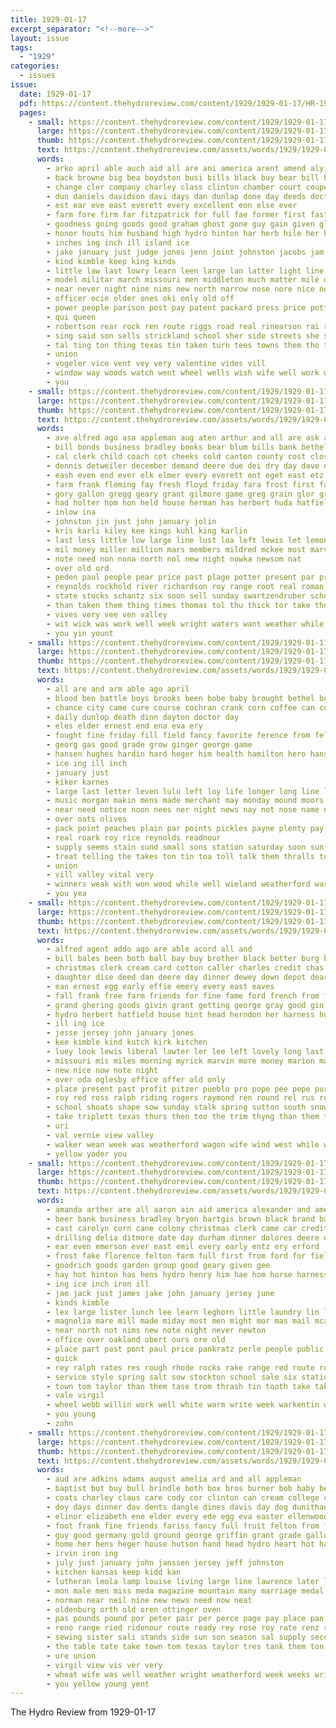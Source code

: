 ```yaml
---
title: 1929-01-17
excerpt_separator: "<!--more-->"
layout: issue
tags:
  - "1929"
categories:
  - issues
issue:
  date: 1929-01-17
  pdf: https://content.thehydroreview.com/content/1929/1929-01-17/HR-1929-01-17.pdf
  pages:
    - small: https://content.thehydroreview.com/content/1929/1929-01-17/small/HR-1929-01-17-01.jpg
      large: https://content.thehydroreview.com/content/1929/1929-01-17/large/HR-1929-01-17-01.jpg
      thumb: https://content.thehydroreview.com/content/1929/1929-01-17/thumbnails/HR-1929-01-17-01.jpg
      text: https://content.thehydroreview.com/assets/words/1929/1929-01-17/HR-1929-01-17-01.txt
      words:
        - arko april able auch aid all are ani america arent amend aly august and ave atter
        - back browne big bea boydston busi bills black buy bear bill both burma but booker best belt bart bers ben barber been board base box bridges bony broker business brown beams beg body bob bal
        - change cler company charley class clinton chamber court coupe cases care comes cummins charles cham corner covington con cattle came caddo cancer corpora county can coach cowl city collins church child come colony
        - dun daniels davidson davi days dan dunlap done day deeds doctor deputy dise ditmore death
        - est ear eve east everett every excellent eon else ever
        - farm fore firm far fitzpatrick for full fae former first fast fever fus frost ford felton fisher fund face from
        - goodness going goods good graham ghost gone guy gain given glen guest gertrude george gas gene general gath
        - honor houts him husband high hydro hinton har herb hile her hobart herndon hurt hays hope hardware has hood hoi had henry house health handsome hole held head home hester holter
        - inches ing inch ill island ice
        - jake january just judge jones jenn joint johnston jacobs jam
        - kind kimble keep king kinds
        - little law last lowry learn leen large lan latter light line liv lines lieu lillie live lap lunch let linn long lowell left
        - model militar march missouri men middleton much matter mile mayor most murphy mess moore made moulding moa moi mcclain must mail may mis miles mary mounts morgan man morning marion more marty male morn
        - near never night nine nims new north narrow nose nore nice notice names ness nil news need now not
        - officer ocie older ones oki only old off
        - power people parison post pay patent packard press price potter public pro past plenty president poor perle pot pope plants place plan plant pool pill peed page pla part
        - qui queen
        - robertson rear rock ren route riggs road real rinearson rai robinson ried rod roy race raney ross run reach read red
        - sing said son sells strickland school sher side streets she sad second send shingle say sedan state stout spring sheriff senator stovall sale sam store street sister speaker style shows station seen sweep shell straight see sue sunday stockton special stables stock seem south sales sport selling signal session sturgill
        - tal ting ton thing texas tin taken turn tees towns them tho tag talk torn thomas tillery the tio too than thi thy times town ten tim teacher train toll trent try throw tom take tor treasure trip takes
        - union
        - vogeler vice vent vey very valentine vides vill
        - window way woods watch went wheel wells wish wife well work war weatherford wide while west walt wear will won with was world williford wonder weeks week wert williams
        - you
    - small: https://content.thehydroreview.com/content/1929/1929-01-17/small/HR-1929-01-17-02.jpg
      large: https://content.thehydroreview.com/content/1929/1929-01-17/large/HR-1929-01-17-02.jpg
      thumb: https://content.thehydroreview.com/content/1929/1929-01-17/thumbnails/HR-1929-01-17-02.jpg
      text: https://content.thehydroreview.com/assets/words/1929/1929-01-17/HR-1929-01-17-02.txt
      words:
        - ave alfred ago asa appleman aug aten arthur and all are ask arlene ane aud
        - bill bonds business bradley books bear blum bills bank bethel began bari bridgeport bring bary barnes burns buy been ben baby bryan better bitten board bus bernice beams best brother bonham banks bry band
        - cal clerk child coach cot cheeks cold canton county cost close chest city cau come check cover corner cad cogar clinton corn carter cush curler caddo
        - dennis detweiler december demand deere due dei dry day dave deb dusty dooley during dir dues days
        - eash even end ever elk elmer every everett ent eget east etz elwood epperly
        - farm frank fleming fay fresh floyd friday fara frost first fairy folks former fam few for from fund fred feast
        - gory gallon gregg geary grant gilmore game greg grain glor grow guest gripe greeson
        - had holter hom hon held house herman has herbert huda hatfield hydro hinton hope him home hin hes hudson hero halt homes hard handle her hide hot hoard herndon harry hore hus holding
        - inlow ina
        - johnston jin just john january jolin
        - kris karli kiley kee kings kuhl king karlin
        - last less little low large line lust loa left lewis let lemons louis lorene loft les list lows lat living
        - mil money miller million mars members mildred mckee most marvel miss martin mae mound much mar many mise mis mon mollie mary miles mounts monday mcalester
        - note need non nona north nol new night nowka newsom nat
        - over old ord
        - peden paul people pear price past plage potter present par president pete per pro posey pray
        - reynolds rockhold river richardson roy range root real roman riggs ruhl ruth ranly rub road
        - state stocks schantz six soon sell sunday swartzendruber school stockton she smith switzer sole save shun surplus sui spoon slim sunda son sun sund sick swan subject stock short standard sweeney saturday seen staples south ship sermon sturgill simpson super side stoves slagell
        - than taken them thing times thomas tol thu thick tor take thomason tin teacher trull treas tow the try tie
        - vives very vee ven valley
        - wit wick was work well week wright waters want weather while with will west wheat weatherford wilson wear won
        - you yin yount
    - small: https://content.thehydroreview.com/content/1929/1929-01-17/small/HR-1929-01-17-03.jpg
      large: https://content.thehydroreview.com/content/1929/1929-01-17/large/HR-1929-01-17-03.jpg
      thumb: https://content.thehydroreview.com/content/1929/1929-01-17/thumbnails/HR-1929-01-17-03.jpg
      text: https://content.thehydroreview.com/assets/words/1929/1929-01-17/HR-1929-01-17-03.txt
      words:
        - all are and arm able ago april
        - blood ben battle boys brooks been bobe baby brought bethel bond bridgeport but break boy began best bring blue browne bud
        - chance city came cure course cochran crank corn coffee can custer champlin carl chamber con car candies come clinton
        - daily dunlop death dinn dayton doctor day
        - eles elder ernest end ena eva ery
        - fought fine friday fill field fancy favorite ference from felton frances flakes few free friends for farm former
        - georg gas good grade grow ginger george game
        - hansen hughes hardin hard heger him health hamilton hero hans has home hon had hydro hinton her hour hose
        - ice ing ill inch
        - january just
        - kiker karnes
        - large last letter leven lulu left loy life longer long line live look loss lunch lem
        - music morgan makin mens made merchant may monday mound moors meek members miss more
        - near need notice noon nees ner night news nay not nose name new
        - over oats olives
        - pack point peaches plain par points pickles payne plenty pay port pleasant pound per
        - real roark roy rice reynolds readnour
        - supply seems stain sund small sons station saturday soon sun start speak smarr she school service see stand score sawatzke son standard salad stick sale salt sunday short store sugar silk smith spring sylvester silver such smoke saucer
        - treat telling the takes ton tin toa toll talk them thralls town than tuber then
        - union
        - vill valley vital very
        - winners weak with won wood while well wieland weatherford was want week white will williams went wool winter word work
        - you yea
    - small: https://content.thehydroreview.com/content/1929/1929-01-17/small/HR-1929-01-17-04.jpg
      large: https://content.thehydroreview.com/content/1929/1929-01-17/large/HR-1929-01-17-04.jpg
      thumb: https://content.thehydroreview.com/content/1929/1929-01-17/thumbnails/HR-1929-01-17-04.jpg
      text: https://content.thehydroreview.com/assets/words/1929/1929-01-17/HR-1929-01-17-04.txt
      words:
        - alfred agent addo ago are able acord all and
        - bill bales been both ball bay buy brother black better burg billue boyer barber brood but bone business band
        - christmas clerk cream card cotton caller charles credit chas city cliff came child childre cash corn
        - daughter dise deed dan deere day dinner dewey down depot dear death during
        - ean ernest egg early effie emery every east eaves
        - fall frank free farm friends for fine fame ford french from farrow frei friday few fresh flowers frid fam favorite
        - grand ghering goods givin grant getting george gray good gin given guy
        - hydro herbert hatfield house hint head herndon her harness hus had harm harry home henry hammer hazel huckabay
        - ill ing ice
        - jesse jersey john january jones
        - kee kimble kind kutch kirk kitchen
        - luey look lewis liberal lawter ler lee left lovely long last lucille
        - missouri mis miles morning myrick marvin more money marion made many man mile monday max model min mauk moline men miss murphy milk meador miller mention mil mound meal
        - new nice now note night
        - over oda oglesby office offer old only
        - place present past profit pitzer pueblo pro pope pee pepe purchase
        - roy red ross ralph riding rogers raymond ren round rel rus robertson room richardson
        - school shoats shape sow sunday stalk spring sutton south snow small set sale special smith sor shell sister saturday stall show son sugden stove six sick settle see store sun shelton sled she
        - take triplett texas thurs then too the trim thyng than them tickel takes tut
        - uri
        - val vernie view valley
        - walker wean week was weatherford wagon wife wind west while wish win watson work waldrop weeks witt weather wei words went wykert with will well ware
        - yellow yoder you
    - small: https://content.thehydroreview.com/content/1929/1929-01-17/small/HR-1929-01-17-05.jpg
      large: https://content.thehydroreview.com/content/1929/1929-01-17/large/HR-1929-01-17-05.jpg
      thumb: https://content.thehydroreview.com/content/1929/1929-01-17/thumbnails/HR-1929-01-17-05.jpg
      text: https://content.thehydroreview.com/assets/words/1929/1929-01-17/HR-1929-01-17-05.txt
      words:
        - amanda arther are all aaron ain aid america alexander and american aca
        - beer bank business bradley bryon bartgis brown black brand bail book buy been bennie bill best both but big bales butler buyers box bay bull boen bart back baby
        - cast carolyn corn cane colony christmas clerk came car credit comes cad cattle christ certain cotton cope col cream call
        - drilling delia ditmore date day durham dinner dolores deere den during dungan dry dalke dora duke
        - ear even emerson ever east emil every early entz ery erford
        - frost fake florence felton farm full first from ford for field fresh finer
        - goodrich goods garden group good geary given gee
        - hay hot hinton has hens hydro henry him hae hom horse harness home head henke heart hey heidebrecht her howe halls hall harper hildebrand
        - ing ice inch iron ill
        - jae jack just james jake john january jersey june
        - kinds kimble
        - lex large lister lunch lee learn leghorn little laundry lin louise land law let leather like latter
        - magnolia mare mill made miday most men might mor mas mail mcalester mower marshall miles miss man mildred money monday maguire mile mebane milk
        - near north not nims new note night never newton
        - office over oakland obert ours ore old
        - place part past pont paul price pankratz perle people public pope peles
        - quick
        - rey ralph rates res rough rhode rocks rake range red route row ramey raney rudy ridge real road
        - service style spring salt sow stockton school sale six station sunday star scott see south sell step sha start springs set sales simmons seed shape smith
        - town tom taylor than them tase trom thrash tin tooth take taken trailer theron the
        - vale virgil
        - wheel webb willin work well white warm write week warkentin wells want wife with will wiens wire wagon willingham wash west wide was weatherford
        - you young
        - zohn
    - small: https://content.thehydroreview.com/content/1929/1929-01-17/small/HR-1929-01-17-06.jpg
      large: https://content.thehydroreview.com/content/1929/1929-01-17/large/HR-1929-01-17-06.jpg
      thumb: https://content.thehydroreview.com/content/1929/1929-01-17/thumbnails/HR-1929-01-17-06.jpg
      text: https://content.thehydroreview.com/assets/words/1929/1929-01-17/HR-1929-01-17-06.txt
      words:
        - aud are adkins adams august amelia ard and all appleman
        - baptist but buy bull brindle both box bros burner bob baby best born bill belle bend been blum bride begin blue brood bacon
        - coats charley claus care cody cor clinton can cream college collier claflin call company came cornish craft chairs christmas clyde cotton county chick come coach churn cordell
        - doy days dinner dav dents dangle dines davis day dog dunithan duke dark
        - elinor elizabeth ene elder every ede egg eva easter ellenwood edna eld
        - foot frank fine friends fariss fancy full fruit felton from felt front for few flag former faul found free ford fall fellow
        - guy good germany gold ground george griffin grant grade gallon gas gin groom goodyear given glass
        - home her hens heger house hutson hand head hydro heart hot hatfield has held henry harry holter high
        - irvin iron ing
        - july just january john janssen jersey jeff johnston
        - kitchen kansas keep kidd kan
        - lutheran leola lamp louise living large line lawrence later light left life lias long let last labor look
        - mon male men miss meda magazine mountain many marriage medal more mis monday milk model morgan mules mustard market maize
        - norman near neil nine new news need now neat
        - oldenburg orth old oren ottinger oven
        - pas pounds pound por peter pair per perce page pay place pan pretty payment people pump pies poree plate paper prewitt pure public pride parsonage paar
        - reno range ried ridenour route ready rey rose roy rate renz ries room rice real regular rang roe raney redland rocker
        - sewing sister sali stands side sun son season sal supply second sell shall schlessinger suit spring sale she stove sugar sherman sample sunda special snyder state sink sur salt sul sweet stay sheen sper spies standard saturday santa springs store see school smooth
        - the table tate take town tom texas taylor tres tank them ton
        - ure union
        - virgil view vis ver very
        - wheat wife was well weather wright weatherford week weeks write working went water wit with warm will wetzel wish white work
        - you yellow young yent
---
```


The Hydro Review from 1929-01-17

<!--more-->

